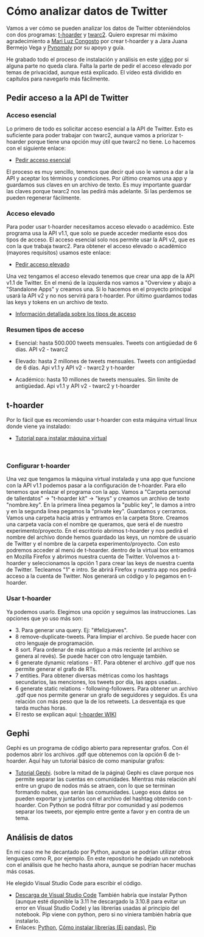 # Cómo analizar datos de Twitter
Vamos a ver cómo se pueden analizar los datos de Twitter obteniéndolos con dos programas: [t-hoarder](https://github.com/congosto/t-hoarder_kit) y [twarc2](https://twarc-project.readthedocs.io/en/latest/twarc2_en_us/). Quiero expresar mi máximo agradecimiento a [Mari Luz Congosto](https://github.com/congosto) por crear t-hoarder y a Jara Juana Bermejo Vega y [Pynomaly](https://github.com/pynomaly) por su apoyo y guía.

He grabado todo el proceso de instalación y análisis en este [vídeo](https://www.youtube.com/watch?v=Fb5ZsmasuVw) por si alguna parte no queda clara. Falta la parte de pedir el acceso elevado por temas de privacidad, aunque está explicado. El vídeo está dividido en capítulos para navegarlo más fácilmente.

## Pedir acceso a la API de Twitter
### Acceso esencial
Lo primero de todo es solicitar acceso esencial a la API de Twitter. Esto es suficiente para poder trabajar con twarc2, aunque vamos a priorizar t-hoarder porque tiene una opción muy útil que twarc2 no tiene. Lo hacemos con el siguiente enlace:
* [Pedir acceso esencial](https://developer.twitter.com/en/portal/petition/essential/basic-info)

El proceso es muy sencillo, tenemos que decir qué uso le vamos a dar a la API y aceptar los términos y condiciones. Por último creamos una app y guardamos sus claves en un archivo de texto. Es muy importante guardar las claves porque twarc2 nos las pedirá más adelante. Si las perdemos se pueden regenerar fácilmente.

### Acceso elevado
Para poder usar t-hoarder necesitamos acceso elevado o académico. Este programa usa la API v1.1, que solo se puede acceder mediante esos dos tipos de acceso. El acceso esencial solo nos permite usar la API v2, que es con la que trabaja twarc2. Para obtener el acceso elevado o académico (mayores requisitos) usamos este enlace:

* [Pedir acceso elevado](https://developer.twitter.com/en/portal/petition/standard/basic-info)

Una vez tengamos el acceso elevado tenemos que crear una app de la API v1.1 de Twitter. En el menú de la izquierda nos vamos a "Overview y abajo a "Standalone Apps" y creamos una. Si lo hacemos en el proyecto principal usará la API v2 y no nos servirá para t-hoarder. Por último guardamos todas las keys y tokens en un archivo de texto.

* [Información detallada sobre los tipos de acceso](https://developer.twitter.com/en/docs/twitter-api/getting-started/about-twitter-api)
### Resumen tipos de acceso
- Esencial: hasta 500.000 tweets mensuales. Tweets con antigüedad de 6 días. API v2 - twarc2

- Elevado: hasta 2 millones de tweets mensuales. Tweets con antigüedad de 6 días. Api v1.1 y API v2 - twarc2 y t-hoarder

- Académico: hasta 10 millones de tweets mensuales. Sin límite de antigüedad. Api v1.1 y API v2 - twarc2 y t-hoarder


## t-hoarder
Por lo fácil que es recomiendo usar t-hoarder con esta máquina virtual linux donde viene ya instalado:
* [Tutorial para instalar máquina virtual](https://www.dropbox.com/s/j0p26bmgmct3vll/como_instalar_VM_taller_datos_twitter.pdf?dl=0)
<br />

### Configurar t-hoarder
Una vez que tengamos la máquina virtual instalada y una app que funcione con la API v1.1 podemos pasar a la configuración de t-hoarder. Para ello tenemos que enlazar el programa con la app. Vamos a "Carpeta personal de tallerdatos" -> "t-hoarder kit" -> "keys" y creamos un archivo de texto "nombre.key". En la primera línea pegamos la "public key", le damos a  intro y en la segunda línea pegamos la "private key". Guardamos y cerramos. Vamos una carpeta hacia atrás y entramos en la carpeta Store. Creamos una carpeta vacía con el nombre qe queramos, que será el de nuestro experimento/proyecto. En el escritorio abrimos t-hoarder y nos pedirá el nombre del archivo donde hemos guardado las keys, un nombre de usuario de Twitter y el nombre de la carpeta experimento/proyecto. Con esto podremos acceder al menú de t-hoarder. dentro de la virtual box entramos en Mozilla Firefox y abrimos nuestra cuenta de Twitter. Volvemos a t-hoarder y seleccionamos la opción 1 para crear las keys de nuestra cuenta de Twitter. Tecleamos "1" e intro. Se abrirá Firefox y nuestra app nos pedirá acceso a la cuenta de Twitter. Nos generará un código y lo pegamos en t-hoarder.

### Usar t-hoarder
Ya podemos usarlo. Elegimos una opción y seguimos las instrucciones. Las opciones que yo uso más son:
* 3\. Para generar una query. Ej: "#felizjueves".
* 8 remove-duplicate-tweets. Para limpiar el archivo. Se puede hacer con otro lenguaje de programación.
* 8 sort. Para ordenar de más antiguo a más reciente (el archivo se genera al revés). Se puede hacer con otro lenguaje también.
* 6 generate dynamic relations - RT. Para obtener el archivo .gdf que nos permite generar el grafo de RTs.
* 7 entities. Para obtener diversas métricas como los hashtags secundarios, las menciones, los tweets por día, las apps usadas...
* 6 generate static relations - following-followers. Para obtener un archivo .gdf que nos permite generar un grafo de seguidores y seguidos. Es una relación con más peso que la de los retweets. La desventaja es que tarda muchas horas.
* El resto se explican aquí: [t-hoarder WIKI](https://github.com/congosto/t-hoarder_kit/wiki/)

## Gephi
Gephi es un programa de código abierto para representar grafos. Con él podemos abrir los archivos .gdf que obtenemos con la opción 6 de t-hoarder. Aquí hay un tutorial básico de como manipular grafos:
* [Tutorial Gephi](http://periodisme-dades.recursos.uoc.edu/es/6-1-4-preguntas-a-resolver/). (sobre la mitad de la página)
Gephi es clave porque nos permite separar las cuentas en comunidades. Mientras más relación ahí entre un grupo de nodos más se atraen, con lo que se terminan formando nubes, que serán las comunidades. Luego esos datos se pueden exportar y juntarlos con el archivo del hashtag obtenido con t-hoarder. Con Python se podrá filtrar por comunidad y así podemos separar los tweets, por ejemplo entre gente a favor y en contra de un tema.

## Análisis de datos
En mi caso me he decantado por Python, aunque se podrían utilizar otros lenguajes como R, por ejemplo. En este repositorio he dejado un notebook con el análisis que he hecho hasta ahora, aunque se podrían hacer muchas más cosas.

He elegido Visual Studio Code para escribir el código.
* [Descarga de Visual Studio Code](https://code.visualstudio.com/download)
También habría que instalar Python (aunque esté diponible la 3.11 he descargado la 3.10.8 para evitar un error en Visual Studio Code) y las librerías usadas al principio del notebook. Pip viene con python, pero si no viniera también habría que instalarlo.
* Enlaces: [Python](https://www.python.org/downloads/), [Cómo instalar librerías (Ej pandas)](https://pandas.pydata.org/docs/getting_started/install.html#installing-from-pypi), [Pip](https://stackoverflow.com/questions/4750806/how-do-i-install-pip-on-windows)
